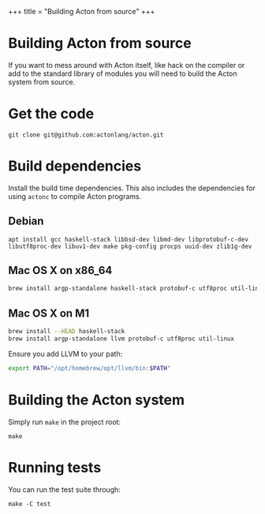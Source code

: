 +++
title = "Building Acton from source"
+++
# Building Acton from source

If you want to mess around with Acton itself, like hack on the compiler or add to the standard library of modules you will need to build the Acton system from source.

# Get the code
```
git clone git@github.com:actonlang/acton.git
```

# Build dependencies
Install the build time dependencies. This also includes the dependencies for
using `actonc` to compile Acton programs.

## Debian
```
apt install gcc haskell-stack libbsd-dev libmd-dev libprotobuf-c-dev libutf8proc-dev libuv1-dev make pkg-config procps uuid-dev zlib1g-dev
```

## Mac OS X on x86_64

```sh
brew install argp-standalone haskell-stack protobuf-c utf8proc util-linux
```

## Mac OS X on M1
```sh
brew install --HEAD haskell-stack
brew install argp-standalone llvm protobuf-c utf8proc util-linux
```
Ensure you add LLVM to your path:
```sh
export PATH="/opt/homebrew/opt/llvm/bin:$PATH"
```

# Building the Acton system
Simply run `make` in the project root:
```
make
```

# Running tests
You can run the test suite through:
```
make -C test
```

